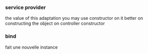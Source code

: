 ### service provider
the value of this adaptation you may use constructor on it better on constructing the object on controller constructor

### bind
fait une nouvelle instance